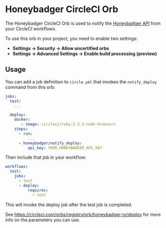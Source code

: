 # Honeybadger CircleCI Orb

The Honeybadger CircleCI Orb is used to notify the [Honeybadger API][1]
from your CircleCI workflows.

To use this orb in your project, you need to enable two settings:

- __Settings -> Security -> Allow uncertified orbs__
- __Settings -> Advanced Settings -> Enable build processing (preview)__

## Usage

You can add a job definition to `circle.yml` that invokes the
`notify_deploy` command from this orb:

```yaml
jobs:
  test:
    ...

  deploy:
    docker:
       - image: circleci/ruby:2.5.3-node-browsers
    steps:
      - run:
          ...
      - honeybadger/notify_deploy:
          api_key: YOUR_HONEYBADGER_API_KEY
```

Then include that job in your workflow:

```yaml
workflows:
  test:
    jobs:
      - test
      - deploy:
          requires:
            - test
```

This will invoke the deploy job after the test job is completed.

See https://circleci.com/orbs/registry/orb/honeybadger-io/deploy for
more info on the parameters you can use.

[1]: https://docs.honeybadger.io/guides/api/
